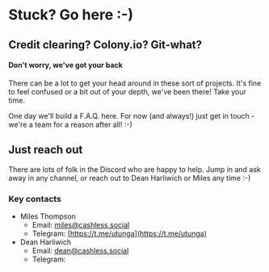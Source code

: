 # Stuck? Go here :-\)

## Credit clearing? Colony.io? Git-what?

#### Don't worry, we've got your back

There can be a lot to get your head around in these sort of projects. It's fine to feel confused or a bit out of your depth, we've been there! Take your time.

One day we'll build a F.A.Q. here. For now \(and always!\) just get in touch - we're a team for a reason after all! :-\)

## Just reach out

There are lots of folk in the Discord who are happy to help. Jump in and ask away in any channel, or reach out to Dean Harliwich or Miles any time :-\)

### Key contacts

* Miles Thompson
  * Email: miles@cashless.social
  * Telegram: [https://t.me/utunga](https://t.me/utunga)
* Dean Harliwich
  * Email: dean@cashless.social
  * Telegram: 

